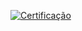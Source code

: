[![Certificação](https://hermes.digitalinnovation.one/certificates/cover/3FB132E1.jpg)](https://certificates.digitalinnovation.one/3FB132E1)